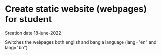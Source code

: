 # Create static website (webpages) for student 
Sreation date 18-june-2022     

Switches the webpages both english and bangla language (lang="en" and lang="bn") 
